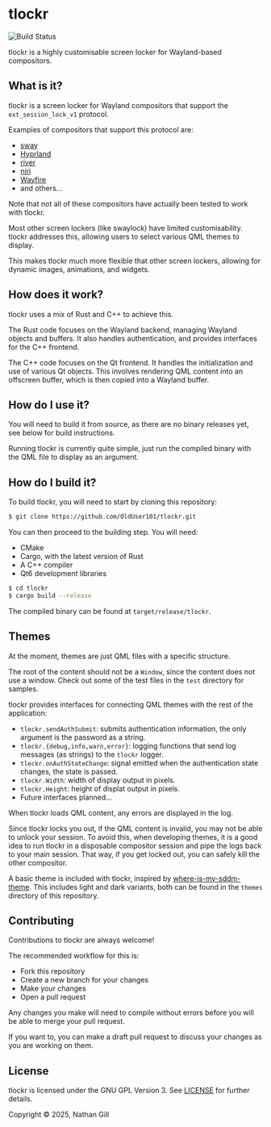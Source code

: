 # tlockr

![Build Status](https://github.com/OldUser101/tlockr/actions/workflows/default.yml/badge.svg)

tlockr is a highly customisable screen locker for Wayland-based compositors.

## What is it?

tlockr is a screen locker for Wayland compositors that support the `ext_session_lock_v1` protocol. 

Examples of compositors that support this protocol are:

- [sway](https://github.com/swaywm/sway)
- [Hyprland](https://github.com/hyprwm/Hyprland)
- [river](https://codeberg.org/river/river)
- [niri](https://github.com/YaLTeR/niri)
- [Wayfire](https://github.com/WayfireWM/wayfire)
- and others...

Note that not all of these compositors have actually been tested to work with tlockr.

Most other screen lockers (like swaylock) have limited customisability. tlockr addresses this, allowing users to select various QML themes to display.

This makes tlockr much more flexible that other screen lockers, allowing for dynamic images, animations, and widgets.

## How does it work?

tlockr uses a mix of Rust and C++ to achieve this.

The Rust code focuses on the Wayland backend, managing Wayland objects and buffers. It also handles authentication, and provides interfaces for the C++ frontend.

The C++ code focuses on the Qt frontend. It handles the initialization and use of various Qt objects. This involves rendering QML content into an offscreen buffer, which is then copied into a Wayland buffer.

## How do I use it?

You will need to build it from source, as there are no binary releases yet, see below for build instructions.

Running tlockr is currently quite simple, just run the compiled binary with the QML file to display as an argument. 

## How do I build it?

To build tlockr, you will need to start by cloning this repository:

```sh
$ git clone https://github.com/OldUser101/tlockr.git
```

You can then proceed to the building step. You will need:

- CMake
- Cargo, with the latest version of Rust
- A C++ compiler
- Qt6 development libraries

```sh
$ cd tlockr
$ cargo build --release
```

The compiled binary can be found at `target/release/tlockr`.

## Themes

At the moment, themes are just QML files with a specific structure.

The root of the content should not be a `Window`, since the content does not use a window. Check out some of the test files in the `test` directory for samples.

tlockr provides interfaces for connecting QML themes with the rest of the application:

- `tlockr.sendAuthSubmit`: submits authentication information, the only argument is the password as a string.
- `tlockr.{debug,info,warn,error}`: logging functions that send log messages (as strings) to the `tlockr` logger.
- `tlockr.onAuthStateChange`: signal emitted when the authentication state changes, the state is passed.
- `tlockr.Width`: width of display output in pixels.
- `tlockr.Height`: height of displat output in pixels.
- Future interfaces planned...

When tlockr loads QML content, any errors are displayed in the log.

Since tlockr locks you out, if the QML content is invalid, you may not be able to unlock your session.
To avoid this, when developing themes, it is a good idea to run tlockr in a disposable compositor session and
pipe the logs back to your main session. That way, if you get locked out, you can safely kill the other
compositor.

A basic theme is included with tlockr, inspired by [where-is-my-sddm-theme](https://github.com/stepanzubkov/where-is-my-sddm-theme). This includes light and dark variants,
both can be found in the `themes` directory of this repository.

## Contributing

Contributions to tlockr are always welcome!

The recommended workflow for this is:

- Fork this repository
- Create a new branch for your changes
- Make your changes
- Open a pull request

Any changes you make will need to compile without errors before you will be able to merge your pull request.

If you want to, you can make a draft pull request to discuss your changes as you are working on them.

## License

tlockr is licensed under the GNU GPL Version 3. See [LICENSE](https://github.com/OldUser101/tlockr?tab=GPL-3.0-1-ov-file) for further details.

Copyright © 2025, Nathan Gill
